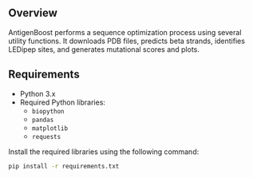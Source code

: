 ## Overview

AntigenBoost performs a sequence optimization process using several utility functions. It downloads PDB files, predicts beta strands, identifies LEDipep sites, and generates mutational scores and plots.

## Requirements

- Python 3.x
- Required Python libraries:
  - `biopython`
  - `pandas`
  - `matplotlib`
  - `requests`

Install the required libraries using the following command:

```bash
pip install -r requirements.txt

